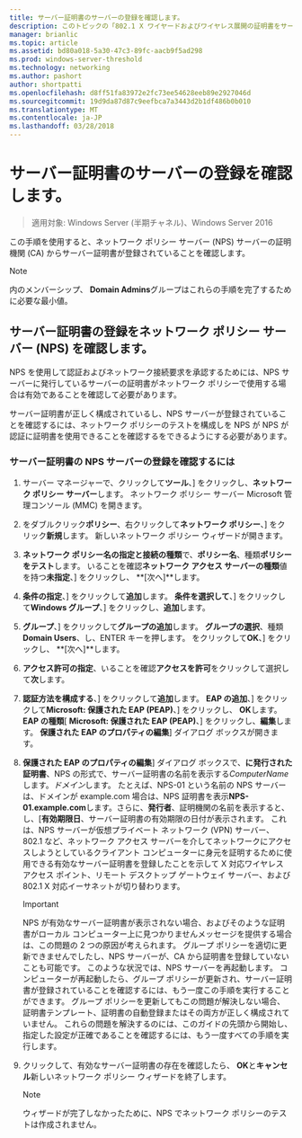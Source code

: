 ```yaml
---
title: サーバー証明書のサーバーの登録を確認します。
description: このトピックの「802.1 X ワイヤードおよびワイヤレス展開の証明書をサーバーのデプロイ ガイドの一部である
manager: brianlic
ms.topic: article
ms.assetid: bd80a018-5a30-47c3-89fc-aacb9f5ad298
ms.prod: windows-server-threshold
ms.technology: networking
ms.author: pashort
author: shortpatti
ms.openlocfilehash: d8ff51fa83972e2fc73ee54628eeb89e2927046d
ms.sourcegitcommit: 19d9da87d87c9eefbca7a3443d2b1df486b0b010
ms.translationtype: MT
ms.contentlocale: ja-JP
ms.lasthandoff: 03/28/2018
---
```

# <a name="verify-server-enrollment-of-a-server-certificate"></a>サーバー証明書のサーバーの登録を確認します。

>適用対象: Windows Server (半期チャネル)、Windows Server 2016

この手順を使用すると、ネットワーク ポリシー サーバー (NPS) サーバーの証明機関 (CA) からサーバー証明書が登録されていることを確認します。   
  
>[!NOTE]  
>内のメンバーシップ、 **Domain Admins**グループはこれらの手順を完了するために必要な最小値。  
  
## <a name="verify-network-policy-server-nps-enrollment-of-a-server-certificate"></a>サーバー証明書の登録をネットワーク ポリシー サーバー (NPS) を確認します。  
  
NPS を使用して認証およびネットワーク接続要求を承認するためには、NPS サーバーに発行しているサーバーの証明書がネットワーク ポリシーで使用する場合は有効であることを確認して必要があります。  
  
サーバー証明書が正しく構成されているし、NPS サーバーが登録されていることを確認するには、ネットワーク ポリシーのテストを構成しを NPS が NPS が認証に証明書を使用できることを確認するをできるようにする必要があります。  
  
### <a name="to-verify-nps-server-enrollment-of-a-server-certificate"></a>サーバー証明書の NPS サーバーの登録を確認するには  
  
1.  サーバー マネージャーで、クリックして**ツール**、] をクリックし、**ネットワーク ポリシー サーバー**します。 ネットワーク ポリシー サーバー Microsoft 管理コンソール (MMC) を開きます。  
  
2.  をダブルクリック**ポリシー**、右クリックして**ネットワーク ポリシー**、] をクリック**新規**します。 新しいネットワーク ポリシー ウィザードが開きます。  
  
3.  **ネットワーク ポリシー名の指定と接続の種類**で、**ポリシー名**、種類**ポリシーをテスト**します。 いることを確認**ネットワーク アクセス サーバーの種類**値を持つ**未指定**、] をクリックし、 **[次へ]**します。  
  
4.  **条件の指定**、] をクリックして**追加**します。 **条件を選択して**、] をクリックして**Windows グループ**、] をクリックし、**追加**します。  
  
5.  **グループ**、] をクリックして**グループの追加**します。 **グループの選択**、種類**Domain Users**、し、ENTER キーを押します。 をクリックして**OK**、] をクリックし、 **[次へ]**します。  
  
6.  **アクセス許可の指定**、いることを確認**アクセスを許可**をクリックして選択して**次**します。  
  
7.  **認証方法を構成する**、] をクリックして**追加**します。 **EAP の追加**、] をクリックして**Microsoft: 保護された EAP (PEAP)**、] をクリックし、 **OK**します。 **EAP の種類**[ **Microsoft: 保護された EAP (PEAP)**、] をクリックし、**編集**します。 **保護された EAP のプロパティの編集**] ダイアログ ボックスが開きます。  
  
8.  **保護された EAP のプロパティの編集**] ダイアログ ボックスで、**に発行された証明書**、NPS の形式で、サーバー証明書の名前を表示する*ComputerName*します。*ドメイン*します。 たとえば、NPS-01 という名前の NPS サーバーは、ドメインが example.com 場合は、NPS 証明書を表示**NPS-01.example.com**します。さらに、**発行者**、証明機関の名前を表示すると、し、[**有効期限日**、サーバー証明書の有効期限の日付が表示されます。 これは、NPS サーバーが仮想プライベート ネットワーク (VPN) サーバー、802.1 など、ネットワーク アクセス サーバーを介してネットワークにアクセスしようとしているクライアント コンピューターに身元を証明するために使用できる有効なサーバー証明書を登録したことを示して X 対応ワイヤレス アクセス ポイント、リモート デスクトップ ゲートウェイ サーバー、および 802.1 X 対応イーサネットが切り替わります。  
  
    > [!IMPORTANT]  
    > NPS が有効なサーバー証明書が表示されない場合、およびそのような証明書がローカル コンピューター上に見つかりませんメッセージを提供する場合は、この問題の 2 つの原因が考えられます。 グループ ポリシーを適切に更新できませんでしたし、NPS サーバーが、CA から証明書を登録していないことも可能です。 このような状況では、NPS サーバーを再起動します。 コンピューターが再起動したら、グループ ポリシーが更新され、サーバー証明書が登録されていることを確認するには、もう一度この手順を実行することができます。 グループ ポリシーを更新してもこの問題が解決しない場合、証明書テンプレート、証明書の自動登録またはその両方が正しく構成されていません。 これらの問題を解決するのには、このガイドの先頭から開始し、指定した設定が正確であることを確認するには、もう一度すべての手順を実行します。  
  
9. クリックして、有効なサーバー証明書の存在を確認したら、 **OK**と**キャンセル**新しいネットワーク ポリシー ウィザードを終了します。  
  
    > [!NOTE]  
    > ウィザードが完了しなかったために、NPS でネットワーク ポリシーのテストは作成されません。  
  



